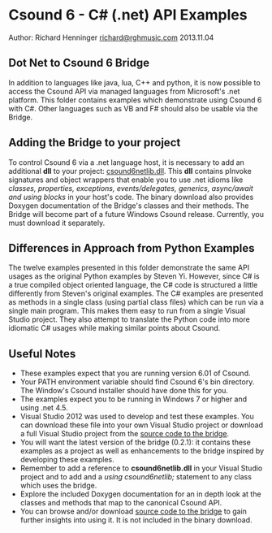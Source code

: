 # Csound 6 - C# (.net) API Examples
Author: Richard Henninger <richard@rghmusic.com> 
2013.11.04

## Dot Net to Csound 6 Bridge
In addition to languages like java, lua, C++ and python, it is now possible to access the Csound API via managed languages from Microsoft's .net platform.  This folder contains examples which demonstrate using Csound 6 with C#.  Other languages such as VB and F# should also be usable via the Bridge.

## Adding the Bridge to your project 
To control Csound 6 via a .net language host, it is necessary to add an additional **dll** to your project: [csound6netlib.dll](http://csound6net.codeplex.com).  This **dll** contains pInvoke signatures and object wrappers that enable you to use .net idioms like *classes, properties, exceptions, events/delegates, generics, async/await and using blocks* in your host's code.  The binary download also provides Doxygen documentation of the Bridge's classes and their methods.  The Bridge will become part of a future Windows Csound release.  Currently, you must download it separately.

## Differences in Approach from Python Examples
The twelve examples presented in this folder demonstrate the same API usages as the original Python examples by Steven Yi.  However, since C# is a true compiled object oriented language, the C# code is structured a little differently from Steven's original examples.  The C# examples are presented as methods in a single class (using partial class files) which can be run via a single main program.  This makes them easy to run from a single Visual Studio project.  They also attempt to translate the Python code into more idiomatic C# usages while making similar points about Csound.


## Useful Notes

* These examples expect that you are running version 6.01 of Csound.
* Your PATH environment variable should find Csound 6's bin directory. The Window's Csound installer should have done this for you.
* The examples expect you to be running in Windows 7 or higher and using .net 4.5.
* Visual Studio 2012 was used to develop and test these examples.  You can download these file into your own Visual Studio project or download a full Visual Studio project from the [source code to the bridge](http://csound6net.codeplex.com/SourceControl/latest).
* You will want the latest version of the bridge (0.2.1): it contains these examples as a project as well as enhancements to the bridge inspired by developing these examples. 
* Remember to add a reference to **csound6netlib.dll** in your Visual Studio project and to add and a *using csound6netlib;* statement to any class which uses the bridge.
* Explore the included Doxygen documentation for an in depth look at the classes and methods that map to the canonical Csound API.
* You can browse and/or download [source code to the bridge](https://csound6net.codeplex.com/SourceControl/latest#CsoundNetLib/csoundAPI_Examples/csoundAPI_Examples.cs) to gain further insights into using it.  It is not included in the binary download.